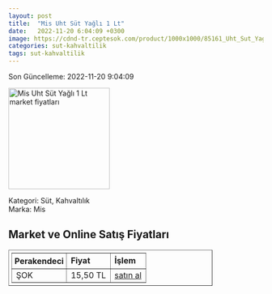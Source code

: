 ```yaml
---
layout: post
title:  "Mis Uht Süt Yağlı 1 Lt"
date:   2022-11-20 6:04:09 +0300
image: https://cdnd-tr.ceptesok.com/product/1000x1000/85161_Uht_Sut_Yagli_1_Lt.jpg
categories: sut-kahvaltilik
tags: sut-kahvaltilik
---
```


Son Güncelleme: 2022-11-20 9:04:09

<img src="https://cdnd-tr.ceptesok.com/product/1000x1000/85161_Uht_Sut_Yagli_1_Lt.jpg" width="200" alt="Mis Uht Süt Yağlı 1 Lt market fiyatları" />

Kategori: Süt, Kahvaltılık
<br />
Marka: Mis

<h2>Market ve Online Satış Fiyatları</h2>

<table border="1" style="padding: 5px;width:80%;">
  <tr>
    <td style="padding: 5px;"><strong>Perakendeci</strong></td>
    <td><strong>Fiyat</strong></td>
    <td><strong>İşlem</strong></td>
  </tr>
  <tr>
              <td title="Şok">ŞOK</td>
              <td>15,50 TL</td>
              <td><a title="Şok" target="_blank" href="https://www.sokmarket.com.tr/uht-sut-yagli-1-lt-p-3582/">satın al</a></td>
            </tr>
</table>

